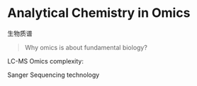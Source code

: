 # Analytical Chemistry in Omics
生物质谱

> Why omics is about fundamental biology?

LC-MS
Omics complexity: 

Sanger Sequencing technology


